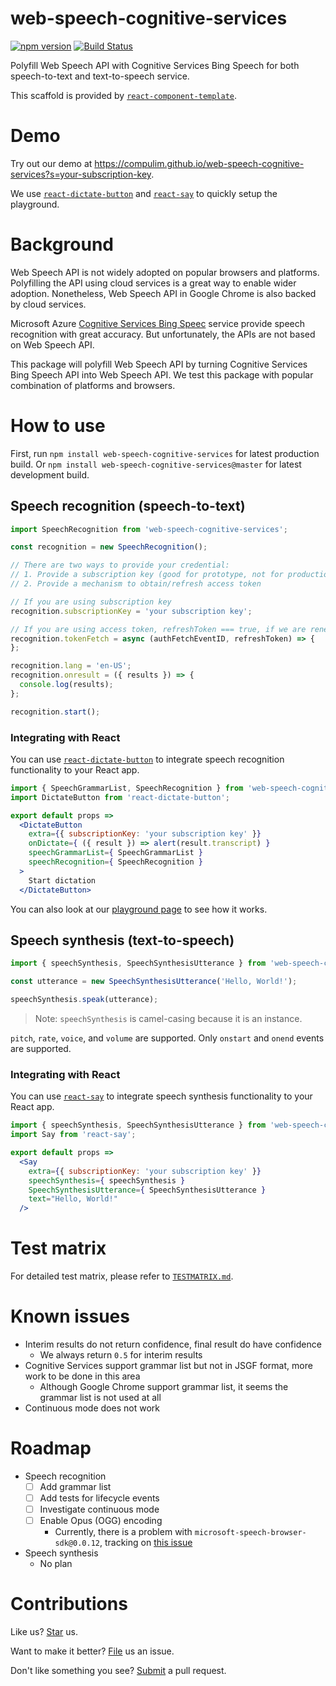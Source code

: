 # web-speech-cognitive-services

[![npm version](https://badge.fury.io/js/web-speech-cognitive-services.svg)](https://badge.fury.io/js/web-speech-cognitive-services) [![Build Status](https://travis-ci.org/compulim/web-speech-cognitive-services.svg?branch=master)](https://travis-ci.org/compulim/web-speech-cognitive-services)

Polyfill Web Speech API with Cognitive Services Bing Speech for both speech-to-text and text-to-speech service.

This scaffold is provided by [`react-component-template`](https://github.com/compulim/react-component-template/).

# Demo

Try out our demo at https://compulim.github.io/web-speech-cognitive-services?s=your-subscription-key.

We use [`react-dictate-button`](https://github.com/compulim/react-dictate-button/) and [`react-say`](https://github.com/compulim/react-say/) to quickly setup the playground.

# Background

Web Speech API is not widely adopted on popular browsers and platforms. Polyfilling the API using cloud services is a great way to enable wider adoption. Nonetheless, Web Speech API in Google Chrome is also backed by cloud services.

Microsoft Azure [Cognitive Services Bing Speec](https://azure.microsoft.com/en-us/services/cognitive-services/speech/) service provide speech recognition with great accuracy. But unfortunately, the APIs are not based on Web Speech API.

This package will polyfill Web Speech API by turning Cognitive Services Bing Speech API into Web Speech API. We test this package with popular combination of platforms and browsers.

# How to use

First, run `npm install web-speech-cognitive-services` for latest production build. Or `npm install web-speech-cognitive-services@master` for latest development build.

## Speech recognition (speech-to-text)

```jsx
import SpeechRecognition from 'web-speech-cognitive-services';

const recognition = new SpeechRecognition();

// There are two ways to provide your credential:
// 1. Provide a subscription key (good for prototype, not for production)
// 2. Provide a mechanism to obtain/refresh access token

// If you are using subscription key
recognition.subscriptionKey = 'your subscription key';

// If you are using access token, refreshToken === true, if we are renewing the token, otherwise, false
recognition.tokenFetch = async (authFetchEventID, refreshToken) => {
};

recognition.lang = 'en-US';
recognition.onresult = ({ results }) => {
  console.log(results);
};

recognition.start();
```

### Integrating with React

You can use [`react-dictate-button`](https://github.com/compulim/react-dictate-button/) to integrate speech recognition functionality to your React app.

```jsx
import { SpeechGrammarList, SpeechRecognition } from 'web-speech-cognitive-services';
import DictateButton from 'react-dictate-button';

export default props =>
  <DictateButton
    extra={{ subscriptionKey: 'your subscription key' }}
    onDictate={ ({ result }) => alert(result.transcript) }
    speechGrammarList={ SpeechGrammarList }
    speechRecognition={ SpeechRecognition }
  >
    Start dictation
  </DictateButton>
```

You can also look at our [playground page](packages/playground/src/DictationPane.js) to see how it works.

## Speech synthesis (text-to-speech)

```jsx
import { speechSynthesis, SpeechSynthesisUtterance } from 'web-speech-cognitive-services';

const utterance = new SpeechSynthesisUtterance('Hello, World!');

speechSynthesis.speak(utterance);
```

> Note: `speechSynthesis` is camel-casing because it is an instance.

`pitch`, `rate`, `voice`, and `volume` are supported. Only `onstart` and `onend` events are supported.

### Integrating with React

You can use [`react-say`](https://github.com/compulim/react-say/) to integrate speech synthesis functionality to your React app.

```jsx
import { speechSynthesis, SpeechSynthesisUtterance } from 'web-speech-cognitive-services';
import Say from 'react-say';

export default props =>
  <Say
    extra={{ subscriptionKey: 'your subscription key' }}
    speechSynthesis={ speechSynthesis }
    SpeechSynthesisUtterance={ SpeechSynthesisUtterance }
    text="Hello, World!"
  />
```

# Test matrix

For detailed test matrix, please refer to [`TESTMATRIX.md`](TESTMATRIX.md).

# Known issues

* Interim results do not return confidence, final result do have confidence
   * We always return `0.5` for interim results
* Cognitive Services support grammar list but not in JSGF format, more work to be done in this area
   * Although Google Chrome support grammar list, it seems the grammar list is not used at all
* Continuous mode does not work

# Roadmap

* Speech recognition
   * [ ] Add grammar list
   * [ ] Add tests for lifecycle events
   * [ ] Investigate continuous mode
   * [ ] Enable Opus (OGG) encoding
      * Currently, there is a problem with `microsoft-speech-browser-sdk@0.0.12`, tracking on [this issue](https://github.com/Azure-Samples/SpeechToText-WebSockets-Javascript/issues/88)
* Speech synthesis
   * No plan

# Contributions

Like us? [Star](https://github.com/compulim/web-speech-cognitive-services/stargazers) us.

Want to make it better? [File](https://github.com/compulim/web-speech-cognitive-services/issues) us an issue.

Don't like something you see? [Submit](https://github.com/compulim/web-speech-cognitive-services/pulls) a pull request.
